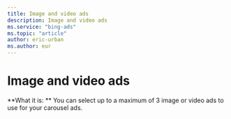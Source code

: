 ```yaml
---
title: Image and video ads
description: Image and video ads
ms.service: "bing-ads"
ms.topic: "article"
author: eric-urban
ms.author: eur
---
```


# Image and video ads

**What it is: ** You can select up to a maximum of 3 image or video ads to use for your carousel ads.


